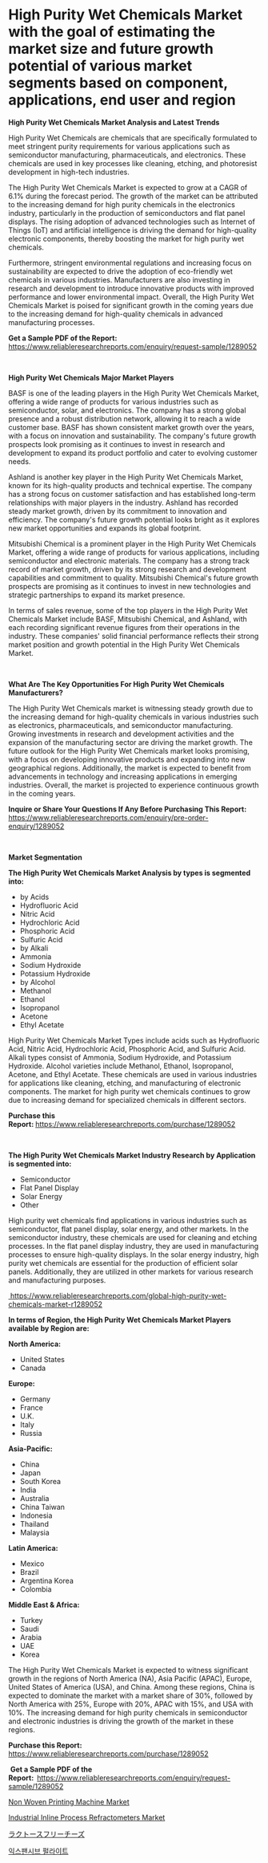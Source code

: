 <p><h1>High Purity Wet Chemicals Market with the goal of estimating the market size and future growth potential of various market segments based on component, applications, end user and region</h1></p><p><strong>High Purity Wet Chemicals Market Analysis and Latest Trends</strong></p>
<p><p>High Purity Wet Chemicals are chemicals that are specifically formulated to meet stringent purity requirements for various applications such as semiconductor manufacturing, pharmaceuticals, and electronics. These chemicals are used in key processes like cleaning, etching, and photoresist development in high-tech industries. </p><p>The High Purity Wet Chemicals Market is expected to grow at a CAGR of 6.1% during the forecast period. The growth of the market can be attributed to the increasing demand for high purity chemicals in the electronics industry, particularly in the production of semiconductors and flat panel displays. The rising adoption of advanced technologies such as Internet of Things (IoT) and artificial intelligence is driving the demand for high-quality electronic components, thereby boosting the market for high purity wet chemicals.</p><p>Furthermore, stringent environmental regulations and increasing focus on sustainability are expected to drive the adoption of eco-friendly wet chemicals in various industries. Manufacturers are also investing in research and development to introduce innovative products with improved performance and lower environmental impact. Overall, the High Purity Wet Chemicals Market is poised for significant growth in the coming years due to the increasing demand for high-quality chemicals in advanced manufacturing processes.</p></p>
<p><strong>Get a Sample PDF of the Report:&nbsp;</strong> <a href="https://www.reliableresearchreports.com/enquiry/request-sample/1289052">https://www.reliableresearchreports.com/enquiry/request-sample/1289052</a></p>
<p>&nbsp;</p>
<p><strong>High Purity Wet Chemicals Major Market Players</strong></p>
<p><p>BASF is one of the leading players in the High Purity Wet Chemicals Market, offering a wide range of products for various industries such as semiconductor, solar, and electronics. The company has a strong global presence and a robust distribution network, allowing it to reach a wide customer base. BASF has shown consistent market growth over the years, with a focus on innovation and sustainability. The company's future growth prospects look promising as it continues to invest in research and development to expand its product portfolio and cater to evolving customer needs.</p><p>Ashland is another key player in the High Purity Wet Chemicals Market, known for its high-quality products and technical expertise. The company has a strong focus on customer satisfaction and has established long-term relationships with major players in the industry. Ashland has recorded steady market growth, driven by its commitment to innovation and efficiency. The company's future growth potential looks bright as it explores new market opportunities and expands its global footprint.</p><p>Mitsubishi Chemical is a prominent player in the High Purity Wet Chemicals Market, offering a wide range of products for various applications, including semiconductor and electronic materials. The company has a strong track record of market growth, driven by its strong research and development capabilities and commitment to quality. Mitsubishi Chemical's future growth prospects are promising as it continues to invest in new technologies and strategic partnerships to expand its market presence.</p><p>In terms of sales revenue, some of the top players in the High Purity Wet Chemicals Market include BASF, Mitsubishi Chemical, and Ashland, with each recording significant revenue figures from their operations in the industry. These companies' solid financial performance reflects their strong market position and growth potential in the High Purity Wet Chemicals Market.</p></p>
<p>&nbsp;</p>
<p><strong>What Are The Key Opportunities For High Purity Wet Chemicals Manufacturers?</strong></p>
<p><p>The High Purity Wet Chemicals market is witnessing steady growth due to the increasing demand for high-quality chemicals in various industries such as electronics, pharmaceuticals, and semiconductor manufacturing. Growing investments in research and development activities and the expansion of the manufacturing sector are driving the market growth. The future outlook for the High Purity Wet Chemicals market looks promising, with a focus on developing innovative products and expanding into new geographical regions. Additionally, the market is expected to benefit from advancements in technology and increasing applications in emerging industries. Overall, the market is projected to experience continuous growth in the coming years.</p></p>
<p><strong>Inquire or Share Your Questions If Any Before Purchasing This Report:</strong> <a href="https://www.reliableresearchreports.com/enquiry/pre-order-enquiry/1289052">https://www.reliableresearchreports.com/enquiry/pre-order-enquiry/1289052</a></p>
<p>&nbsp;</p>
<p><strong>Market Segmentation</strong></p>
<p><strong>The High Purity Wet Chemicals Market Analysis by types is segmented into:</strong></p>
<p><ul><li>by Acids</li><li>Hydrofluoric Acid</li><li>Nitric Acid</li><li>Hydrochloric Acid</li><li>Phosphoric Acid</li><li>Sulfuric Acid</li><li>by Alkali</li><li>Ammonia</li><li>Sodium Hydroxide</li><li>Potassium Hydroxide</li><li>by Alcohol</li><li>Methanol</li><li>Ethanol</li><li>Isopropanol</li><li>Acetone</li><li>Ethyl Acetate</li></ul></p>
<p><p>High Purity Wet Chemicals Market Types include acids such as Hydrofluoric Acid, Nitric Acid, Hydrochloric Acid, Phosphoric Acid, and Sulfuric Acid. Alkali types consist of Ammonia, Sodium Hydroxide, and Potassium Hydroxide. Alcohol varieties include Methanol, Ethanol, Isopropanol, Acetone, and Ethyl Acetate. These chemicals are used in various industries for applications like cleaning, etching, and manufacturing of electronic components. The market for high purity wet chemicals continues to grow due to increasing demand for specialized chemicals in different sectors.</p></p>
<p><strong>Purchase this Report:&nbsp;</strong><a href="https://www.reliableresearchreports.com/purchase/1289052">https://www.reliableresearchreports.com/purchase/1289052</a></p>
<p>&nbsp;</p>
<p><strong>The High Purity Wet Chemicals Market Industry Research by Application is segmented into:</strong></p>
<p><ul><li>Semiconductor</li><li>Flat Panel Display</li><li>Solar Energy</li><li>Other</li></ul></p>
<p><p>High purity wet chemicals find applications in various industries such as semiconductor, flat panel display, solar energy, and other markets. In the semiconductor industry, these chemicals are used for cleaning and etching processes. In the flat panel display industry, they are used in manufacturing processes to ensure high-quality displays. In the solar energy industry, high purity wet chemicals are essential for the production of efficient solar panels. Additionally, they are utilized in other markets for various research and manufacturing purposes.</p></p>
<p><a href="https://www.reliableresearchreports.com/global-high-purity-wet-chemicals-market-r1289052">&nbsp;https://www.reliableresearchreports.com/global-high-purity-wet-chemicals-market-r1289052</a></p>
<p><strong>In terms of Region, the High Purity Wet Chemicals Market Players available by Region are:</strong></p>
<p>
    <p> <strong> North America: </strong>
        <ul>
            <li>United States</li>
            <li>Canada</li>
        </ul>
        </p> 
    <p> <strong> Europe: </strong>
        <ul>
            <li>Germany</li>
            <li>France</li>
            <li>U.K.</li>
            <li>Italy</li>
            <li>Russia</li>
        </ul>
        </p> 
    <p> <strong> Asia-Pacific: </strong>
        <ul>
            <li>China</li>
            <li>Japan</li>
            <li>South Korea</li>
            <li>India</li>
            <li>Australia</li>
            <li>China Taiwan</li>
            <li>Indonesia</li>
            <li>Thailand</li>
            <li>Malaysia</li>
        </ul>
        </p> 
    <p> <strong> Latin America: </strong>
        <ul>
            <li>Mexico</li>
            <li>Brazil</li>
            <li>Argentina Korea</li>
            <li>Colombia</li>
        </ul>
        </p> 
    <p> <strong> Middle East & Africa: </strong>
        <ul>
            <li>Turkey</li>
            <li>Saudi</li>
            <li>Arabia</li>
            <li>UAE</li>
            <li>Korea</li>
        </ul>
    </p>
    </p>
<p><p>The High Purity Wet Chemicals Market is expected to witness significant growth in the regions of North America (NA), Asia Pacific (APAC), Europe, United States of America (USA), and China. Among these regions, China is expected to dominate the market with a market share of 30%, followed by North America with 25%, Europe with 20%, APAC with 15%, and USA with 10%. The increasing demand for high purity chemicals in semiconductor and electronic industries is driving the growth of the market in these regions.</p></p>
<p><strong>Purchase this Report: </strong><a href="https://www.reliableresearchreports.com/purchase/1289052">https://www.reliableresearchreports.com/purchase/1289052</a></p>
<p>&nbsp;<strong>Get a Sample PDF of the Report:&nbsp;&nbsp;</strong><a href="https://www.reliableresearchreports.com/enquiry/request-sample/1289052">https://www.reliableresearchreports.com/enquiry/request-sample/1289052</a></p>
<p><strong></strong></p>
<p><p><a href="https://github.com/dringals/Market-Research-Report-List-4/blob/main/non-woven-printing-machine-market.md">Non Woven Printing Machine Market</a></p><p><a href="https://github.com/mharielmesa/Market-Research-Report-List-3/blob/main/industrial-inline-process-refractometers-market.md">Industrial Inline Process Refractometers Market</a></p><p><a href="https://medium.com/@caseyelee251/%E3%82%B0%E3%83%AD%E3%83%BC%E3%83%90%E3%83%AB%E4%B9%B3%E7%B3%96%E4%B8%8D%E8%80%90%E6%80%A7%E3%83%81%E3%83%BC%E3%82%BA%E5%B8%82%E5%A0%B4%E3%82%BB%E3%82%AF%E3%82%BF%E3%83%BC-%E7%A8%AE%E9%A1%9E-%E5%BF%9C%E7%94%A8-%E5%B8%82%E5%A0%B4%E3%83%97%E3%83%AC%E3%83%BC%E3%83%A4%E3%83%BC%E3%81%AE%E6%88%A6%E7%95%A5-%E5%9C%B0%E5%9F%9F%E3%81%AE%E6%88%90%E9%95%B7%E3%82%A4%E3%83%B3%E3%82%B5%E3%82%A4%E3%83%88-%E3%81%8A%E3%82%88%E3%81%B3%E5%B0%86%E6%9D%A5%E3%81%AE%E4%BA%88%E6%B8%AC-2024%E5%B9%B4-2031%E5%B9%B4-b25867245e86">ラクトースフリーチーズ</a></p><p><a href="https://medium.com/@airdropjp94/%ED%8F%AD%EB%84%93%EC%9D%80-%ED%8C%94%EB%9D%BC%EC%9D%B4%ED%8A%B8-%EC%8B%9C%EC%9E%A5-%EC%A1%B0%EC%82%AC-%EB%B3%B4%EA%B3%A0%EC%84%9C%EB%8A%94-2024%EB%85%84%EB%B6%80%ED%84%B0-2031%EB%85%84%EA%B9%8C%EC%A7%80-cagr-%EC%98%88%EC%B8%A1%EB%90%9C-%EC%8B%9C%EC%9E%A5-%EA%B7%9C%EB%AA%A8-%EC%A0%90%EC%9C%A0%EC%9C%A8-%EB%B0%8F-%EC%84%B1%EC%9E%A5%EB%A5%A0-%EB%B6%84%EC%84%9D%EC%9D%84-%ED%8F%AC%ED%95%A8%ED%95%A9%EB%8B%88%EB%8B%A4-e6eedddedacc">익스팬시브 펄라이트</a></p></p>